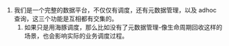 1. 我们是一个完整的数据平台，不仅仅有调度，还有元数据管理，以及 adhoc 查询，这三个功能是互相都有交集的。
   1. 如果只是用海豚调度，那么比如没有了元数据管理-像生命周期回收这样的场景，也会影响实际的业务调度过程。